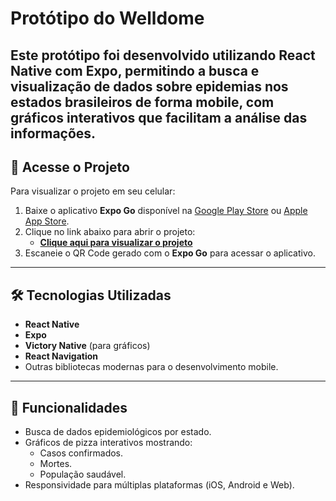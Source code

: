 #  Protótipo do Welldome

Este protótipo foi desenvolvido utilizando React Native com Expo, permitindo a busca e visualização de dados sobre epidemias nos estados brasileiros de forma mobile, com gráficos interativos que facilitam a análise das informações.
---
 
## 📲 Acesse o Projeto

Para visualizar o projeto em seu celular:

1. Baixe o aplicativo **Expo Go** disponível na [Google Play Store](https://play.google.com/store/apps/details?id=host.exp.exponent) ou [Apple App Store](https://apps.apple.com/app/expo-go/id982107779).
2. Clique no link abaixo para abrir o projeto:
   - **[Clique aqui para visualizar o projeto](https://expo.dev/preview/update?message=restic_epidemia&updateRuntimeVersion=1.0.0&createdAt=2024-11-25T00%3A58%3A46.762Z&slug=exp&projectId=8f3115d5-4eec-47e8-806e-5c32e1593fd0&group=7477835c-3aa0-4c11-b3c0-7e65336b8315)**
3. Escaneie o QR Code gerado com o **Expo Go** para acessar o aplicativo.
 
---

## 🛠️ Tecnologias Utilizadas

- **React Native**
- **Expo**
- **Victory Native** (para gráficos)
- **React Navigation**
- Outras bibliotecas modernas para o desenvolvimento mobile.

---

## 🧩 Funcionalidades

- Busca de dados epidemiológicos por estado.
- Gráficos de pizza interativos mostrando:
  - Casos confirmados.
  - Mortes.
  - População saudável.
- Responsividade para múltiplas plataformas (iOS, Android e Web).


